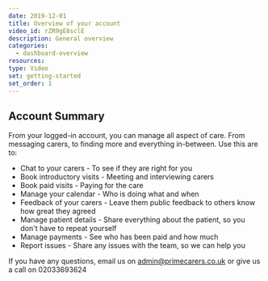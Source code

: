 ```yaml
---
date: 2019-12-01
title: Overview of your account
video_id: rZR9gE8sclE
description: General overview
categories:
  - dashboard-overview
resources:
type: Video
set: getting-started
set_order: 1
---
```


## Account Summary

From your logged-in account, you can manage all aspect of care. From messaging carers, to finding more and everything in-between. Use this are to:
 - Chat to your carers - To see if they are right for you
 - Book introductory visits - Meeting and interviewing carers
 - Book paid visits - Paying for the care
 - Manage your calendar - Who is doing what and when
 - Feedback of your carers - Leave them public feedback to others know how great they agreed
 - Manage patient details - Share everything about the patient, so you don't have to repeat yourself
 - Manage payments - See who has been paid and how much
 - Report issues - Share any issues with the team, so we can help you

If you have any questions, email us on admin@primecarers.co.uk or give us a call on 02033693624
